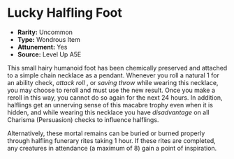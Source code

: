 
# Lucky Halfling Foot

* **Rarity:** Uncommon
* **Type:** Wondrous Item
* **Attunement:** Yes
* **Source:** Level Up A5E


This small hairy humanoid foot has been chemically preserved and attached to a simple chain necklace as a pendant. Whenever you roll a natural 1 for an ability check, _attack roll_ , or _saving throw_  while wearing this necklace, you may choose to reroll and must use the new result. Once you make a reroll in this way, you cannot do so again for the next 24 hours. In addition, halflings get an unnerving sense of this macabre trophy even when it is hidden, and while wearing this necklace you have _disadvantage_  on all Charisma (Persuasion) checks to influence halflings.

Alternatively, these mortal remains can be buried or burned properly through halfling funerary rites taking 1 hour. If these rites are completed, any creatures in attendance (a maximum of 8) gain a point of inspiration.
